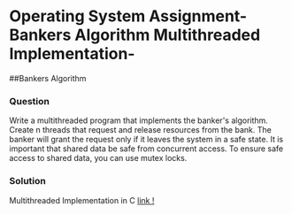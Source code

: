 # Operating System Assignment-Bankers Algorithm Multithreaded Implementation-
##Bankers Algorithm

### Question

Write a multithreaded program that implements the banker's algorithm. Create n threads that request and release resources from the bank. The banker will grant the request only if it leaves the system in a safe state. It is important that shared data be safe from concurrent access. To ensure safe access to shared data, you can use mutex locks.

### Solution

Multithreaded Implementation in C [link !](https://google.com)

